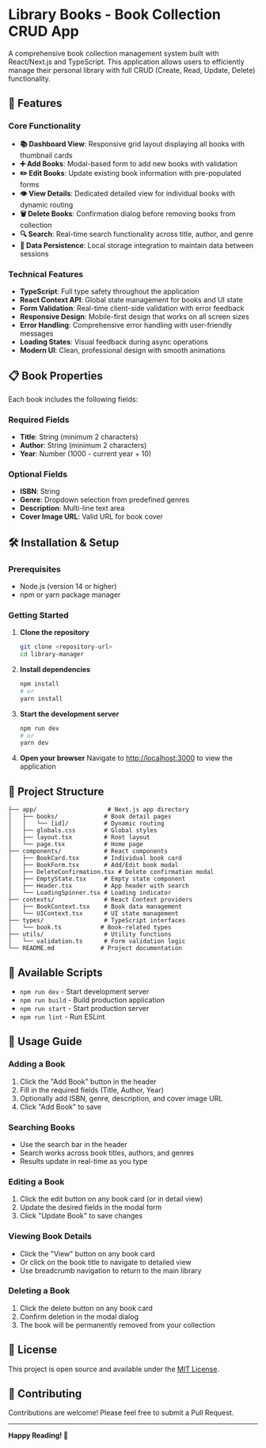 # Library Books - Book Collection CRUD App

A comprehensive book collection management system built with React/Next.js and TypeScript. This application allows users to efficiently manage their personal library with full CRUD (Create, Read, Update, Delete) functionality.

## 🚀 Features

### Core Functionality
- **📚 Dashboard View**: Responsive grid layout displaying all books with thumbnail cards
- **➕ Add Books**: Modal-based form to add new books with validation
- **✏️ Edit Books**: Update existing book information with pre-populated forms
- **👁️ View Details**: Dedicated detailed view for individual books with dynamic routing
- **🗑️ Delete Books**: Confirmation dialog before removing books from collection
- **🔍 Search**: Real-time search functionality across title, author, and genre
- **💾 Data Persistence**: Local storage integration to maintain data between sessions

### Technical Features
- **TypeScript**: Full type safety throughout the application
- **React Context API**: Global state management for books and UI state
- **Form Validation**: Real-time client-side validation with error feedback
- **Responsive Design**: Mobile-first design that works on all screen sizes
- **Error Handling**: Comprehensive error handling with user-friendly messages
- **Loading States**: Visual feedback during async operations
- **Modern UI**: Clean, professional design with smooth animations

## 📋 Book Properties

Each book includes the following fields:

### Required Fields
- **Title**: String (minimum 2 characters)
- **Author**: String (minimum 2 characters)  
- **Year**: Number (1000 - current year + 10)

### Optional Fields
- **ISBN**: String
- **Genre**: Dropdown selection from predefined genres
- **Description**: Multi-line text area
- **Cover Image URL**: Valid URL for book cover

## 🛠️ Installation & Setup

### Prerequisites
- Node.js (version 14 or higher)
- npm or yarn package manager

### Getting Started

1. **Clone the repository**
   ```bash
   git clone <repository-url>
   cd library-manager
   ```

2. **Install dependencies**
   ```bash
   npm install
   # or
   yarn install
   ```

3. **Start the development server**
   ```bash
   npm run dev
   # or
   yarn dev
   ```

4. **Open your browser**
   Navigate to [http://localhost:3000](http://localhost:3000) to view the application

## 📁 Project Structure

```
├── app/                    # Next.js app directory
│   ├── books/             # Book detail pages
│   │   └── [id]/          # Dynamic routing
│   ├── globals.css        # Global styles
│   ├── layout.tsx         # Root layout
│   └── page.tsx           # Home page
├── components/            # React components
│   ├── BookCard.tsx       # Individual book card
│   ├── BookForm.tsx       # Add/Edit book modal
│   ├── DeleteConfirmation.tsx # Delete confirmation modal
│   ├── EmptyState.tsx     # Empty state component
│   ├── Header.tsx         # App header with search
│   └── LoadingSpinner.tsx # Loading indicator
├── contexts/              # React Context providers
│   ├── BookContext.tsx    # Book data management
│   └── UIContext.tsx      # UI state management
├── types/                 # TypeScript interfaces
│   └── book.ts           # Book-related types
├── utils/                 # Utility functions
│   └── validation.ts      # Form validation logic
└── README.md             # Project documentation
```

## 🔧 Available Scripts

- `npm run dev` - Start development server
- `npm run build` - Build production application
- `npm run start` - Start production server
- `npm run lint` - Run ESLint

## 🌟 Usage Guide

### Adding a Book
1. Click the "Add Book" button in the header
2. Fill in the required fields (Title, Author, Year)
3. Optionally add ISBN, genre, description, and cover image URL
4. Click "Add Book" to save

### Searching Books
- Use the search bar in the header
- Search works across book titles, authors, and genres
- Results update in real-time as you type

### Editing a Book
1. Click the edit button on any book card (or in detail view)
2. Update the desired fields in the modal form
3. Click "Update Book" to save changes

### Viewing Book Details
- Click the "View" button on any book card
- Or click on the book title to navigate to detailed view
- Use breadcrumb navigation to return to the main library

### Deleting a Book
1. Click the delete button on any book card
2. Confirm deletion in the modal dialog
3. The book will be permanently removed from your collection
   
## 📄 License

This project is open source and available under the [MIT License](LICENSE).

## 🤝 Contributing

Contributions are welcome! Please feel free to submit a Pull Request.

---

**Happy Reading! 📖**